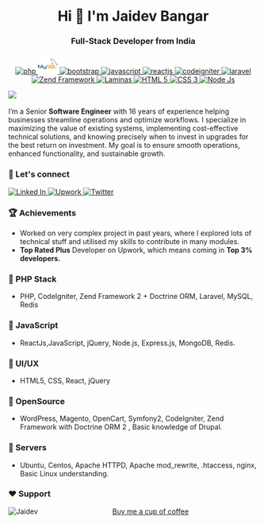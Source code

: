 <h1 align="center">Hi 👋 I'm Jaidev Bangar</h1>
<h3 align="center">Full-Stack Developer from India</h3>
<p align="center">
  <a href="https://php.net" target="_blank">
  <img src="https://user-images.githubusercontent.com/5701533/217466363-c4260ba3-8efa-40cc-b1fb-c17b3915731b.png" alt="php" width="60" style="max-width: 100%;">
  </a>
  <a href="https://www.mysql.com/" rel="nofollow"> <img src="https://raw.githubusercontent.com/devicons/devicon/master/icons/mysql/mysql-original-wordmark.svg" alt="mysql" width="40" height="40" style="max-width: 100%;"> </a>
  <a href="https://getbootstrap.com/">
<img src="https://raw.githubusercontent.com/jmnote/z-icons/master/svg/bootstrap.svg" alt="bootstrap" width="40" height="40" style="max-width: 100%;">
  </a>
  <a href="https://www.javascript.com/">
<img src="https://user-images.githubusercontent.com/5701533/217467683-23d09908-23b1-4362-8892-7ea2fb0e5f00.png" alt="javascript" width="40" height="40" style="max-width: 100%;">
  </a>
  <a href="https://reactjs.org/">
<img src="https://user-images.githubusercontent.com/5701533/217467938-4aab0187-c1ef-4fb1-a032-7cceb79eff63.png" alt="reactjs"  height="40" style="max-width: 100%;">
  </a>
  <a href="https://codeigniter.com/">
  <img src="https://user-images.githubusercontent.com/5701533/217468176-b4f5ca48-7bdd-4f3b-a7a8-4a2ff3d99d00.png" alt="codeigniter" height="40" style="max-width: 100%;">
  </a>
  <a href="https://laravel.com/">
  <img src="https://user-images.githubusercontent.com/5701533/217469529-5d4b86d3-42a3-48ad-84e2-097e4aef7d7c.png" alt="laravel" height="40" style="max-width: 100%;">
  </a>
  
  <a href="https://framework.zend.com/">
  <img src="https://user-images.githubusercontent.com/5701533/217469883-ab78b308-c292-4d3c-95da-a62421b21a52.png" alt="Zend Framework" height="40" style="max-width: 100%;">
  </a>
    
  <a href="https://getlaminas.org/">
  <img src="https://user-images.githubusercontent.com/5701533/217470351-a4ee02b7-7439-4838-807a-edb5d7b527a4.png" alt="Laminas" height="40" style="max-width: 100%;">
  </a>

  <a href="https://dev.w3.org/html5/spec-LC/">
  <img src="https://user-images.githubusercontent.com/5701533/217471174-267c08cb-e98b-42d3-98a0-1a663dd9e4c7.png" alt="HTML 5" height="40" style="max-width: 100%;">
  </a>
  <a href="https://www.w3.org/Style/CSS/Overview.en.html">
  <img src="https://user-images.githubusercontent.com/5701533/217471377-08341eac-6dc5-4c81-a7f1-faea8a330cec.png" alt="CSS 3" height="40" style="max-width: 100%;">
  </a>
  <a href="https://nodejs.org">
  <img src="https://user-images.githubusercontent.com/5701533/217471780-5ef7bfe9-9642-43d3-9490-782ec305b8e9.png" alt="Node Js" height="40" style="max-width: 100%;">
  </a>
  


</p

![](https://komarev.com/ghpvc/?username=solaxes)

I’m a Senior **Software Engineer** with 16 years of experience helping businesses streamline operations and optimize workflows. I specialize in maximizing the value of existing systems, implementing cost-effective technical solutions, and knowing precisely when to invest in upgrades for the best return on investment. My goal is to ensure smooth operations, enhanced functionality, and sustainable growth.


  ### 🤝 Let's connect
  <p>
  <a href="https://www.linkedin.com/in/jaidevbangar/">
  <img src="https://user-images.githubusercontent.com/5701533/217476218-5b665dce-97c2-41ce-bd23-49245ce6722b.png" alt="Linked In" height="40" style="max-width: 100%;">
  </a>
  
  <a href="https://www.upwork.com/freelancers/jaidevbangar?s=1110580755107926016">
  <img src="https://user-images.githubusercontent.com/5701533/217476537-89bb9cfa-0e06-457d-af71-a1a010adf71c.png" alt="Upwork" height="40" style="max-width: 100%;">
  </a>


  
  <a href="https://twitter.com/jaidev_bangar">
  <img src="https://user-images.githubusercontent.com/5701533/217477193-4b5f6f91-0a57-4001-a028-4661639ec51e.png" alt="Twitter" height="40" style="max-width: 100%;">
  </a>

</p>

  

### 🏆 Achievements
  - Worked on very complex project in past years, where I explored lots of technical stuff and utilised my skills to contribute in many modules.
  - **Top Rated Plus** Developer on Upwork, which means coming in **Top 3% developers.** 

### 🚀 PHP Stack
  - PHP, CodeIgniter, Zend Framework 2 + Doctrine ORM, Laravel, MySQL, Redis

### 🚀 JavaScript
  - ReactJs,JavaScript, jQuery, Node.js, Express.js, MongoDB, Redis.
### 🚀 UI/UX
  - HTML5, CSS, React, jQuery

### 🚀 OpenSource
  - WordPress, Magento, OpenCart, Symfony2, CodeIgniter, Zend Framework with Doctrine ORM 2 , Basic knowledge of Drupal. 

### 🚀 Servers
  - Ubuntu, Centos, Apache HTTPD, Apache mod_rewrite, .htaccess, nginx, Basic Linux understanding.
   

  
### ❤️ Support
<p dir="auto"><a href="https://www.buymeacoffee.com/solaxes" rel="nofollow"> <img align="left" src="https://camo.githubusercontent.com/28aae05a0fba45679e8e27d90609601e249b64a5fe30dfef05495de4f4e318d4/68747470733a2f2f63646e2e6275796d6561636f666665652e636f6d2f627574746f6e732f76322f64656661756c742d79656c6c6f772e706e67" height="50" width="210" alt="Jaidev" data-canonical-src="https://cdn.buymeacoffee.com/buttons/v2/default-yellow.png" style="max-width: 100%;">Buy me a cup of coffee</a></p>

